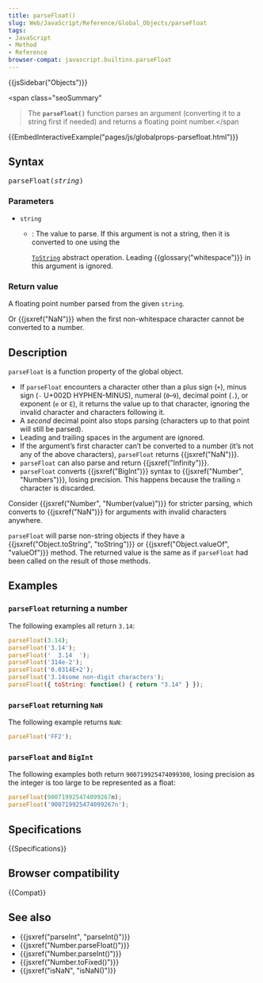 ```yaml
---
title: parseFloat()
slug: Web/JavaScript/Reference/Global_Objects/parseFloat
tags:
- JavaScript
- Method
- Reference
browser-compat: javascript.builtins.parseFloat
---
```

{{jsSidebar("Objects")}}

<span class="seoSummary"

> The <code><strong>parseFloat()</strong></code> function parses an argument
> (converting it to a string first if needed) and returns a floating point
> number.</span

{{EmbedInteractiveExample("pages/js/globalprops-parsefloat.html")}}

## Syntax

<pre class="brush: js">parseFloat(<em>string</em>)</pre>

### Parameters

- `string`

  - : The value to parse. If this argument is not a string, then it is converted
    to one using the

    [`ToString`](https://tc39.es/ecma262/#sec-tostring) abstract operation.
    Leading {{glossary("whitespace")}} in this argument is ignored.

### Return value

A floating point number parsed from the given `string`.

Or {{jsxref("NaN")}} when the first non-whitespace character cannot be
converted to a number.

## Description

`parseFloat` is a function property of the global object.

- If `parseFloat` encounters a character other than a plus sign (`+`), minus
  sign (`-` U+002D HYPHEN-MINUS), numeral (`0`–`9`), decimal point (`.`), or
  exponent (`e` or `E`), it returns the value up to that character, ignoring the
  invalid character and characters following it.
- A _second_ decimal point also stops parsing (characters up to that point will
  still be parsed).
- Leading and trailing spaces in the argument are ignored.
- If the argument’s first character can’t be converted to a number (it’s not any
  of the above characters), `parseFloat` returns {{jsxref("NaN")}}.
- `parseFloat` can also parse and return {{jsxref("Infinity")}}.
- `parseFloat` converts {{jsxref("BigInt")}} syntax to
  {{jsxref("Number",
		"Numbers")}}, losing precision. This happens
  because the trailing `n` character is discarded.

Consider {{jsxref("Number", "Number(value)")}} for stricter parsing,
which converts to {{jsxref("NaN")}} for arguments with invalid characters
anywhere.

`parseFloat` will parse non-string objects if they have a
{{jsxref("Object.toString", "toString")}} or
{{jsxref("Object.valueOf", "valueOf")}} method. The returned value
is the same as if `parseFloat` had been called on the result of those methods.

## Examples

### `parseFloat` returning a number

The following examples all return `3.14`:

```js
parseFloat(3.14);
parseFloat('3.14');
parseFloat('  3.14  ');
parseFloat('314e-2');
parseFloat('0.0314E+2');
parseFloat('3.14some non-digit characters');
parseFloat({ toString: function() { return "3.14" } });
```

### `parseFloat` returning `NaN`

The following example returns `NaN`:

```js
parseFloat('FF2');
```

### `parseFloat` and `BigInt`

The following examples both return `900719925474099300`, losing precision as the
integer is too large to be represented as a float:

```js
parseFloat(900719925474099267n);
parseFloat('900719925474099267n');
```

## Specifications

{{Specifications}}

## Browser compatibility

{{Compat}}

## See also

- {{jsxref("parseInt", "parseInt()")}}
- {{jsxref("Number.parseFloat()")}}
- {{jsxref("Number.parseInt()")}}
- {{jsxref("Number.toFixed()")}}
- {{jsxref("isNaN", "isNaN()")}}
